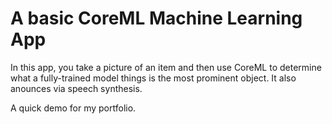 # A basic CoreML Machine Learning App

In this app, you take a picture of an item and then use CoreML to determine what a fully-trained model things is the most prominent object. It also anounces via speech synthesis.

A quick demo for my portfolio.
